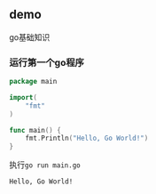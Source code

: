 ## demo

go基础知识

### 运行第一个go程序

```go
package main

import(
	"fmt"
)

func main() {
	fmt.Println("Hello, Go World!")
}
```

执行`go run main.go`

```text
Hello, Go World!
```
